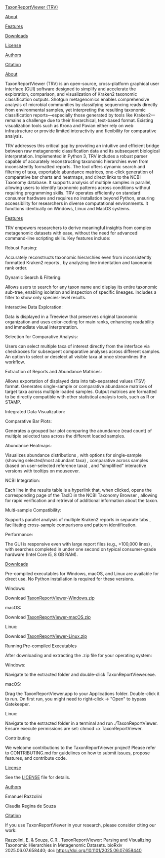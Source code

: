 [TaxonReportViewer (TRV)](https://github.com/erazzolini/taxonreportviewer/blob/main/trv.png)

[About](https://github.com/erazzolini/taxonreportviewer/blob/main/About)

[Features](https://github.com/erazzolini/taxonreportviewer/blob/main/Features)

[Downloads](https://github.com/erazzolini/taxonreportviewer/blob/main/Download)

[License](https://github.com/erazzolini/taxonreportviewer/blob/main/License)

[Authors](https://github.com/erazzolini/taxonreportviewer/blob/main/Authors)

[Citation](https://github.com/erazzolini/taxonreportviewer/blob/main/Citation)


[About](https://github.com/erazzolini/taxonreportviewer/blob/main/About)

TaxonReportViewer (TRV) is an open-source, cross-platform graphical user interface (GUI) software designed to simplify and accelerate the exploration, comparison, and visualization of Kraken2 taxonomic classification outputs. Shotgun metagenomics enables comprehensive analysis of microbial communities by classifying sequencing reads directly from environmental samples, yet interpreting the resulting taxonomic classification reports—especially those generated by tools like Kraken2—remains a challenge due to their hierarchical, text-based format. Existing visualization tools such as Krona and Pavian either rely on web infrastructure or provide limited interactivity and flexibility for comparative analysis.


TRV addresses this critical gap by providing an intuitive and efficient bridge between raw metagenomic classification data and its subsequent biological interpretation. Implemented in Python 3, TRV includes a robust parser capable of accurately reconstructing taxonomic hierarchies even from inconsistently formatted reports. The tool offers dynamic search and filtering of taxa, exportable abundance matrices, one-click generation of comparative bar charts and heatmaps, and direct links to the NCBI Taxonomy database. It supports analysis of multiple samples in parallel, allowing users to identify taxonomic patterns across conditions without requiring programming skills. TRV operates efficiently on standard consumer hardware and requires no installation beyond Python, ensuring accessibility for researchers in diverse computational environments. It functions identically on Windows, Linux and MacOS systems.


[Features](https://github.com/erazzolini/taxonreportviewer/blob/main/Features)

  TRV empowers researchers to derive meaningful insights from complex metagenomic datasets with ease, without the need for advanced command-line scripting skills. Key features include:

Robust Parsing:

  Accurately reconstructs taxonomic hierarchies even from inconsistently formatted Kraken2 reports , by analyzing line indentation and taxonomic rank order.

Dynamic Search & Filtering:

  Allows users to search for any taxon name and display its entire taxonomic sub-tree, enabling isolation and inspection of specific lineages. Includes a filter to show only species-level results.

Interactive Data Exploration:

  Data is displayed in a Treeview that preserves original taxonomic organization and uses color-coding for main ranks, enhancing readability and immediate visual interpretation.

Selection for Comparative Analysis:
	
  Users can select multiple taxa of interest directly from the interface via checkboxes for subsequent comparative analyses across different samples. An option to select or deselect all visible taxa at once streamlines the workflow.

Extraction of Reports and Abundance Matrices:

  Allows exportation of displayed data into tab-separated values (TSV) format. Generates single-sample or comparative abundance matrices of target taxa across multiple loaded samples. Output matrices are formatted to be directly compatible with other statistical analysis 		tools, such as R or STAMP.


Integrated Data Visualization:


Comparative Bar Plots:

  Generates a grouped bar plot comparing the abundance (read count) of multiple selected taxa across the different loaded samples.

Abundance Heatmaps:

  Visualizes abundance distributions , with options for single-sample (showing selected/most abundant taxa) , comparative across samples (based on user-selected reference taxa) , and "simplified" interactive versions with tooltips on mouseover.

NCBI Integration:

  Each line in the results table is a hyperlink that, when clicked, opens the corresponding page of the TaxID in the NCBI Taxonomy Browser , allowing for rapid verification and retrieval of additional information about the taxon.

Multi-sample Compatibility:

  Supports parallel analysis of multiple Kraken2 reports in separate tabs , facilitating cross-sample comparisons and pattern identification.

Performance:

  The GUI is responsive even with large report files (e.g., >100,000 lines) , with searches completed in under one second on typical consumer-grade hardware (Intel Core i5, 8 GB RAM).


[Downloads](https://github.com/erazzolini/taxonreportviewer/blob/main/Download)

  Pre-compiled executables for Windows, macOS, and Linux are available for direct use. No Python installation is required for these versions.

Windows:

  Download [TaxonReportViewer-Windows.zip](https://github.com/erazzolini/taxonreportviewer/releases/download/v1.0/trv_windows.zip)

macOS:

  Download [TaxonReportViewer-macOS.zip](https://github.com/erazzolini/taxonreportviewer/releases/download/v1.0/trv_macos.zip)

Linux:

  Download [TaxonReportViewer-Linux.zip](https://github.com/erazzolini/taxonreportviewer/releases/download/v1.0/trv_linux.zip)


Running Pre-compiled Executables

  After downloading and extracting the .zip file for your operating system:

Windows:

  Navigate to the extracted folder and double-click TaxonReportViewer.exe.


macOS:

  Drag the TaxonReportViewer.app to your Applications folder. Double-click it to run. On first run, you might need to right-click -> "Open" to bypass Gatekeeper.


Linux:

  Navigate to the extracted folder in a terminal and run ./TaxonReportViewer. Ensure execute permissions are set: chmod +x TaxonReportViewer.


Contributing

  We welcome contributions to the TaxonReportViewer project! Please refer to CONTRIBUTING.md for guidelines on how to submit issues, propose features, and contribute code.


[License](https://github.com/erazzolini/taxonreportviewer/blob/main/License)

  See the [LICENSE](https://github.com/erazzolini/taxonreportviewer/blob/main/LICENSE) file for details.

[Authors](https://github.com/erazzolini/taxonreportviewer/blob/main/Authors)

  Emanuel Razzolini 
  
  Claudia Regina de Souza 

[Citation](https://github.com/erazzolini/taxonreportviewer/blob/main/Citation)

  If you use TaxonReportViewer in your research, please consider citing our work:

  Razzolini, E. & Souza, C.R.. TaxonReportViewer: Parsing and Visualizing Taxonomic Hierarchies in Metagenomic Datasets. bioRxiv 2025.06.07.658440; doi: https://doi.org/10.1101/2025.06.07.658440

